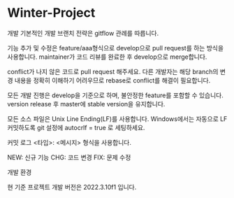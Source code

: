# Winter-Project

개발
기본적인 개발 브랜치 전략은 gitflow 관례를 따릅니다.

기능 추가 및 수정은 feature/aaa형식으로 develop으로 pull request를 하는 방식을 사용합니다. maintainer가 코드 리뷰를 완료한 후 develop으로 merge합니다.

conflict가 나지 않은 코드로 pull request 해주세요. 다른 개발자는 해당 branch의 변경 내용을 정확히 이해하기 어려우므로 rebase로 conflict를 해결이 필요합니다.

모든 개발 진행은 develop을 기준으로 하며, 불안정한 feature를 포함할 수 있습니다. version release 후 master에 stable version을 유지합니다.

모든 소스 파일은 Unix Line Ending(LF)를 사용합니다. Windows에서는 자동으로 LF 커밋하도록 git 설정에 autocrlf = true 로 세팅하세요.

커밋 로그
<타입>: <메시지> 형식을 사용합니다.

NEW: 신규 기능
CHG: 코드 변경
FIX: 문제 수정

개발 환경

현 기준 프로젝트 개발 버전은 2022.3.10f1 입니다.
